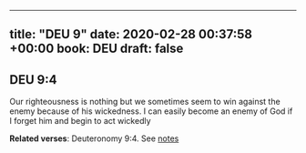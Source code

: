 
---
title: "DEU 9"
date: 2020-02-28 00:37:58 +00:00
book: DEU
draft: false
---

## DEU 9:4

Our righteousness is nothing but we sometimes seem to win against the enemy because of his wickedness. I can easily become an enemy of God if I forget him and begin to act wickedly

**Related verses**: Deuteronomy 9:4. See [notes](https://my.bible.com/notes/3373850139999068648)

